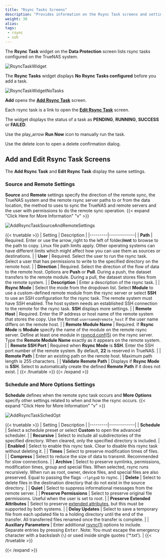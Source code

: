 ```yaml
---
title: "Rsync Tasks Screens"
description: "Provides information on the Rsync Task screens and settings."
weight: 30
alias:
tags:
 - rsync
 - ssh
---
```


The **Rsync Task** widget on the **Data Protection** screen lists rsync tasks configured on the TrueNAS system.

![RsyncTaskWidget](/images/SCALE/DataProtection/RsyncTaskWidget.png "Data Protection Rsync Task Widget")

The **Rsync Tasks** widget displays **No Rsync Tasks configured** before you add a task.

![RsyncTaskWidgetNoTasks](/images/SCALE/DataProtection/RsyncTaskWidgetNoTasks.png "Data Protection Rsync Task Widget No Tasks")

**Add** opens the **[Add Rsync Task](#add-and-edit-rsync-task-screens)** screen.

Each rsync task is a link to open the **[Edit Rsync Task](#add-and-edit-rsync-task-screens)** screen.

The widget displays the status of a task as **PENDING**, **RUNNING**, **SUCCESS** or **FAILED**.

Use the <span class="material-icons">play_arrow</span> **Run Now** icon to manually run the task.

Use the <span class="material-icons">delete</span> icon to open a delete confirmation dialog.

## Add and Edit Rsync Task Screens
The **Add Rsync Task** and **Edit Rsync Task** display the same settings.

### Source and Remote Settings
**Source** and **Remote** settings specify the direction of the remote sync, the TrueNAS system and the remote rsync server paths to or from the data location, the method to uses to sync the TrueNAS and remote servers and the user with permissions to do the remote sync operation.
{{< expand "Click Here for More Information" "v" >}}

![AddRsyncTaskSourceAndRemoteSettings](/images/SCALE/DataProtection/AddRsyncTaskSourceAndRemoteSettings.png "Add Rsync Task Source and Remote Settings")

{{< truetable >}}
| Setting | Description |
|---------|-------------|
| **Path** | Required. Enter or use the <span class="material-icons">arrow_right</span> to the left of <span class="material-icons">folder</span>**/mnt** to browse to the path to copy. Linux file path limits apply. Other operating systems can have different limits which might affect how you can use them as sources or destinations. |
| **User** | Required. Select the user to run the rsync task. Select a user that has permissions to write to the specified directory on the remote host. |
| **Direction** | Required. Select the direction of the flow of data to the remote host. Options are **Push** or **Pull**. During a push, the dataset transfers to the remote module. During a pull, the dataset stores files from the remote system. |
| **Description** | Enter a description of the rsync task. |
| **Rsync Mode** | Select the mode from the dropdown list. Select **Module** to use a custom-defined remote module from the rsync server or select **SSH** to use an SSH configuration for the rsync task. The remote system must have SSH enabled. The host system needs an established SSH connection to the remote for the rsync task. **SSH** displays more settings. |
| **Remote Host** | Required. Enter the IP address or host name of the remote system that stores the copy. Use the format `username@remote_host` if the user name differs on the remote host. |
| **Remote Module Name** | Required. If **Rsync Mode** is **Module** specify the name of the module on the remote rsync server. Define at least one module in [rsyncd.conf(5)](https://www.samba.org/ftp/rsync/rsyncd.conf.html) on the rsync server. Type the **Remote Module Name** exactly as it appears on the remote system. |
| **Remote SSH Port** | Required when **Rsync Mode** is **SSH**. Enter the SSH port number of the remote system. By default, **22** is reserved in TrueNAS. |
| **Remote Path** | Enter an existing path on the remote host. Maximum path length is 255 characters. |
| **Validate Remote Path** | Displays if **Rsync Mode** is **SSH**. Select to automatically create the defined **Remote Path** if it does not exist. |
{{< /truetable >}}
{{< /expand >}}

### Schedule and More Options Settings
**Schedule** defines when the remote sync task occurs and **More Options** specify other settings related to when and how the rsync occurs.
{{< expand "Click Here for More Information" "v" >}}

![AddRsyncTaskSchedOpt](/images/SCALE/DataProtection/AddRsyncTaskSchedOpt.png "Add Rsync Task Schedule and Other Options Settings")

{{< truetable >}}
| Setting | Description |
|---------|-------------|
| **Schedule** | Select a schedule preset or select **Custom** to open the advanced scheduler. |
| **Recursive** | Select to include all subdirectories of the specified directory. When cleared, only the specified directory is included. |
| **Enabled** | Select to enable this rsync task. Clear to disable this rsync task without deleting it. |
| **Times** | Select to preserve modification times of files. |
| **Compress** | Select to reduce the size of data to transmit. Recommended for slow connections. |
| **Archive** |  Select to preserve symlinks, permissions, modification times, group and special files. When selected, rsync runs recursively. When run as root, owner, device files, and special files are also preserved. Equal to passing the flags `-rlptgoD` to rsync. |
| **Delete** | Select to delete files in the destination directory that do not exist in the source directory. |
| **Quiet** | Select to suppress informational messages from the remote server. |
| **Preserve Permissions** | Select to preserve original file permissions. Useful when the user is set to root. |
| **Preserve Extended Attributes** | Select to preserve [extended attributes](https://en.wikipedia.org/wiki/Extended_file_attributes), but this must be supported by both systems. |
| **Delay Updates** | Select to save a temporary file from each updated file to a holding directory until the end of the transfer. All transferred files renamed once the transfer is complete. |
| **Auxiliary Parameters** | Enter additional [rsync(1)](https://rsync.samba.org/ftp/rsync/rsync.html) options to include. Separate entries by pressing <kbd>Enter</kbd>. Note: You must escape the <span class="material-icons">emergency</span> character with a backslash (`\`) or used inside single quotes ('*.txt'). |
{{< /truetable >}}

{{< /expand >}}
